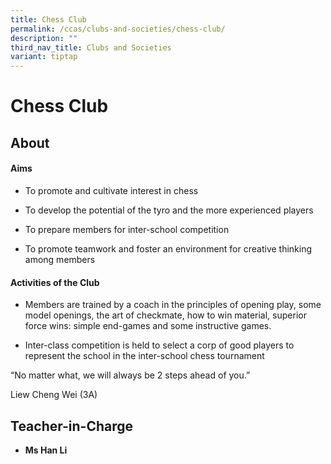 ```yaml
---
title: Chess Club
permalink: /ccas/clubs-and-societies/chess-club/
description: ""
third_nav_title: Clubs and Societies
variant: tiptap
---
```

<h1>Chess Club</h1>
<h2><strong>About</strong></h2>
<h4>Aims</h4>
<ul data-tight="true" class="tight">
<li>
<p>To promote and cultivate interest in chess</p>
</li>
<li>
<p>To develop the potential of the tyro and the more experienced players</p>
</li>
<li>
<p>To prepare members for inter-school competition</p>
</li>
<li>
<p>To promote teamwork and foster an environment for creative thinking among
members</p>
</li>
</ul>
<h4>Activities of the Club</h4>
<ul data-tight="true" class="tight">
<li>
<p>Members are trained by a coach in the principles of opening play, some
model openings, the art of checkmate, how to win material, superior force
wins: simple end-games and some instructive games.</p>
</li>
<li>
<p>Inter-class competition is held to select a corp of good players to represent
the school in the inter-school chess tournament</p>
</li>
</ul>
<p>“No matter what, we will always be 2 steps ahead of you.”</p>
<p>Liew Cheng Wei (3A)</p>
<h2><strong>Teacher-in-Charge</strong></h2>
<ul data-tight="true" class="tight">
<li>
<p><strong>Ms Han Li</strong>
</p>
</li>
</ul>
<p></p>